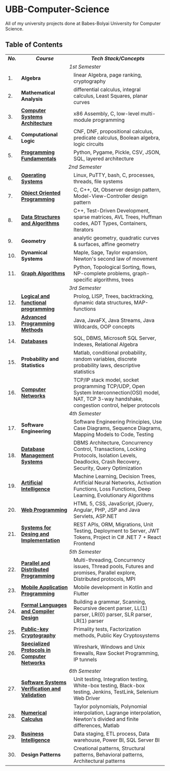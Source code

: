 # UBB-Computer-Science

All of my university projects done at Babes-Bolyai University for Computer Science.

## Table of Contents

<table align=center>
  <tr align=center>
    <td> <b><i>No.</b></i> </td>
    <td> <b><i>Course</b></i> </td>
    <td><b><i>Tech Stack/Concepts</b></i></td>
  </tr>
  <tr>
    <td colspan=3 align=center><i>1st Semester</i></td>
  </tr>
  <tr>
     <td> 1. </td>
    <td> <b>Algebra</b></a> </td>
    <td> linear Algebra, page ranking, cryptography </td>
  </tr>
  <tr>
     <td> 2. </td>
    <td> <b>Mathematical Analysis</b></a> </td>
    <td> differential calculus, integral calculus, Least Squares, planar curves </td>
  </tr>
  <tr>
     <td> 3. </td>
    <td> <a href="https://github.com/913-Horvath-Krisztina/UBB-Computer-Science/tree/main/Semester%201/Computer%20Systems%20Architecture"><b>Computer Systems Architecture</b></a> </td>
    <td> x86 Assembly, C, low-level multi-module programming </td>
  </tr>
  <td> 4. </td>
    <td> <b>Computational Logic</b></a> </td>
    <td> CNF, DNF, propositional calculus, predicate calculus, Boolean algebra, logic circuits </td>
  </tr>
  <td> 5. </td>
    <td> <a href="https://github.com/913-Horvath-Krisztina/UBB-Computer-Science/tree/main/Semester%201/Programming%20Fundamentals"><b>Programming Fundamentals</b></a> </td>
    <td> Python, Pygame, Pickle, CSV, JSON, SQL, layered architecture </td>
  </tr>
  <tr>
    <td colspan=3 align=center><i>2nd Semester</i></td>
  </tr>
  <tr>
     <td> 6. </td>
    <td> <a href="https://github.com/913-Horvath-Krisztina/UBB-Computer-Science/tree/main/Semester%202/Operating%20Systems"><b>Operating Systems</b></a> </td>
    <td> Linux, PuTTY, bash, C, processes, threads, file systems </td>
  </tr>
  <tr>
    <td> 7. </td>
    <td> <a href="https://github.com/913-Horvath-Krisztina/UBB-Computer-Science/tree/main/Semester%202/Object%20Oriented%20Programming"><b>Object Oriented Programming</b></a> </td>
    <td> C, C++, Qt, Observer design pattern, Model-View-Controller design pattern </td>
  </tr>
  <tr>
     <td> 8. </td>
    <td> <a href="https://github.com/913-Horvath-Krisztina/UBB-Computer-Science/tree/main/Semester%202/Data%20Structures%20and%20Algorithms"><b>Data Structures and Algorithms</b></a> </td>
    <td> C++, Test-Driven Development, sparse matrices, AVL Trees, Huffman codes, ADT Types, Containers, Iterators </td>
  </tr>
   <tr>
     <td> 9. </td>
    <td> <b>Geometry</b></a> </td>
    <td> analytic geometry, quadratic curves & surfaces, affine geometry </td>
  </tr>
  <tr>
     <td> 10. </td>
    <td> <b>Dynamical Systems</b></a> </td>
    <td> Maple, Sage, Taylor expansion, Newton's second law of movement </td>
  </tr>
  <tr>
     <td> 11. </td>
    <td> <a href="https://github.com/913-Horvath-Krisztina/UBB-Computer-Science/tree/main/Semester%202/Graph%20Algorithms"><b>Graph Algorithms</b></a> </td>
    <td> Python, Topological Sorting, flows, NP-complete problems, graph-specific algorithms, trees </td>
  </tr>
  <tr>
    <td colspan=3 align=center><i>3rd Semester</i></td>
  </tr>
  <tr>
     <td> 12. </td>
    <td> <a href="https://github.com/913-Horvath-Krisztina/UBB-Computer-Science/tree/main/Semester%203/Logical-and-functional-programming"><b>Logical and functional programming</b></a> </td>
    <td> Prolog, LISP, Trees, backtracking, dynamic data structures, MAP-functions </td>
  </tr>
  <tr>
     <td> 13. </td>
    <td> <a href="https://github.com/913-Horvath-Krisztina/UBB-Computer-Science/tree/main/Semester%203/Advanced%20Programming%20Methods"><b>Advanced Programming Methods</b></a> </td>
    <td> Java, JavaFX, Java Streams, Java Wildcards, OOP concepts </td>
  </tr>
  <tr>
     <td> 14. </td>
    <td><a href="https://github.com/krisztinahorvath/UBB-Computer-Science/tree/main/Semester%203/Databases"> <b>Databases</b></a> </td>
    <td> SQL, DBMS, Microsoft SQL Server, Indexes, Relational Algebra </td>
  </tr>
  <tr>
     <td> 15. </td>
    <td> <b>Probability and Statistics</b></a>  </td>
    <td> Matlab, conditional probability, random variables, discrete probability laws, descriptive statistics </td>
  </tr>
  <tr>
     <td> 16. </td>
    <td><a href = "https://github.com/krisztinahorvath/UBB-Computer-Science/tree/main/Semester%203/Computer%20Networks/Labs"> <b>Computer Networks</b></a> </td>
    <td> TCP/IP stack model, socket programming TCP/UDP, Open System Interconnection(OSI) model, NAT, TCP 3-way handshake, congestion control, helper protocols</td>
  </tr>
   <tr>
    <td colspan=3 align=center><i>4th Semester </i></td>
  </tr>
  <tr>
     <td> 17. </td>
    <td> <b>Software Engineering</b> </td>
    <td> Software Engineering Principles, Use Case Diagrams, Sequence Diagrams, Mapping Models to Code, Testing </td>
  </tr>
  <tr>
     <td> 18. </td>
    <td><a href="https://github.com/krisztinahorvath/UBB-Computer-Science/tree/main/Semester%204/Database%20Management%20Systems"> <b>Database Management Systems</b></a></td>
    <td> DBMS Architecture, Concurrency Control, Transactions, Locking Protocols, Isolation Levels, Deadlocks, Crash Recovery, Security, Query Optimization</td>
  </tr>
  <tr>
     <td> 19. </td>
    <td><a href="https://github.com/krisztinahorvath/UBB-Computer-Science/tree/main/Semester%204/Artificial%20Intelligence"> <b>Artificial Intelligence</b></a> </td>
    <td> Machine Learning, Decision Trees, Artificial Neural Networks, Activation Functions, Loss Functions, Deep Learning, Evolutionary Algorithms</td>
  </tr>
  <tr>
     <td> 20. </td>
    <td> <a href="https://github.com/krisztinahorvath/UBB-Computer-Science/tree/main/Semester%204/Web%20Programming"><b>Web Programming</b></a>  </td>
    <td> HTML 5, CSS, JavaScript, jQuery, Angular, PHP, JSP and Java Servlets, ASP.NET   </td>
  </tr>
  <tr>
     <td> 21. </td>
    <td><a href = "https://github.com/krisztinahorvath/UBB-Computer-Science/tree/main/Semester%204/Systems%20for%20Desing%20and%20Implementation"> <b>Systems for Desing and Implementation</b></a> </td>
    <td>REST APIs, ORM, Migrations, Unit Testing, Deployment to Server, JWT Tokens, Project in C# .NET 7 + React Frontend</td>
  </tr>
  <tr>
    <td colspan=3 align=center><i>5th Semester </i></td>
  </tr>
  <tr>
     <td> 22. </td>
    <td> <a href="https://github.com/krisztinahorvath/UBB-Computer-Science/tree/main/Semester%205/Parallel%20and%20Distributed%20Programming"> <b>Parallel and Distributed Programming</b> </td>
    <td> Multi-threading, Concurrency issues, Thread pools, Futures and promises, Parallel explore, Distributed protocols, MPI </td>
  </tr>
  <tr>
     <td> 23. </td>
    <td> <a href="https://github.com/krisztinahorvath/UBB-Computer-Science/tree/main/Semester%205/Mobile%20Applications"><b>Mobile Application Programming</b></td>
    <td> Mobile development in Kotlin and Flutter </td>
  </tr>
  <tr>
     <td> 24. </td>
    <td> <a href="https://github.com/krisztinahorvath/Formal-Languages-and-Compiler-Design"> <b>Formal Languages and Compiler Design</b></td>
    <td> Building a grammar, Scanning, Recursive decent parser, LL(1) parser, LR(0) parser, SLR parser, LR(1) parser </td>
  </tr>
  <tr>
     <td> 25. </td>
    <td> <a href="https://github.com/krisztinahorvath/UBB-Computer-Science/tree/main/Semester%205/Cryptography"> <b>Public-key Cryptography</b> </td>
    <td> Primality tests, Factorization methods, Public Key Cryptosystems </td>
  </tr>
  <tr>
     <td> 26. </td>
    <td> <a href="https://github.com/krisztinahorvath/RSA-EncryptedChat"> <b>Specialized Protocols in Computer Networks</b> </td>
    <td> Wireshark, Windows and Unix firewalls, Raw Socket Programming, IP tunnels </td>
  </tr>
  <tr>
    <td colspan=3 align=center><i>6th Semester</i></td>
  </tr>
  <tr>
     <td> 27. </td>
    <td><a href="https://github.com/krisztinahorvath/ssvv"> <b> Software Systems Verification and Validation</b> </td>
    <td> Unit testing, Integration testing, White-box testing, Black-box testing, Jenkins, TestLink, Selenium Web Driver  </td>
  </tr>
  <tr>
     <td> 28. </td>
    <td> <a href=""><b> Numerical Calculus</b></td>
    <td> Taylor polynomials, Polynomial interpolation, Lagrange interpolation, Newton's divided and finite differences, Matlab </td>
  </tr>
  <tr>
     <td> 29. </td>
    <td> <a href=""> <b>Business Intelligence</b></td>
    <td> Data staging, ETL process, Data warehouse, Power BI, SQL Server BI </td>
  </tr>
  <tr>
     <td> 30. </td>
    <td> <b> Design Patterns </b> </td>
    <td> Creational patterns, Structural patterns, Behavioral patterns, Architectural patterns </td>
  </tr>
 </table>
